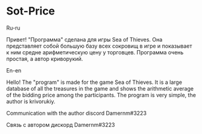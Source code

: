 # Sot-Price
Ru-ru

Привет! "Программа" сделана для игры Sea of Thieves. Она представляет собой большую базу всех сокровищ в игре и показывает к ним средне арифметическую цену у торговцев. Программа очень простая, а автор криворукий.

En-en

Hello! The "program" is made for the game Sea of Thieves. It is a large database of all the treasures in the game and shows the arithmetic average of the bidding price among the participants. The program is very simple, the author is krivorukiy.

Communication with the author discord Damernm#3223

Связь с автором дискорд Damernm#3223
